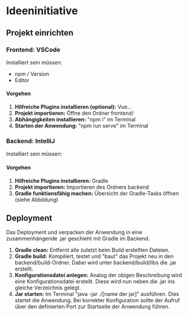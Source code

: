 # Ideeninitiative
## Projekt einrichten
### Frontend: VSCode
Installiert sein müssen:
- npm / Version
- Editor
#### Vorgehen
1. **Hilfreiche Plugins installieren (optional):** Vue...
2. **Projekt importieren:** Öffne den Ordner frontend/
3. **Abhängigkeiten installieren:** "npm i" im Terminal
4. **Starten der Anwendung:** "npm run serve" im Terminal 

### Backend: IntelliJ
Installiert sein müssen:


#### Vorgehen
1. **Hilfreiche Plugins installieren:** Gradle
2. **Projekt importieren:** Importieren des Ordners backend
3. **Gradle funktionsfähig machen:** Übersicht der Gradle-Tasks öffnen (siehe Abbildung)

## Deployment
Das Deployment und verpacken der Anwendung in eine zusammenhängende .jar geschieht mit Gradle im Backend. 
1. **Gradle clean:** Entfernt alle zuletzt beim Build erstellten Dateien.
2. **Gradle build:** Kompiliert, testet und "baut" das Projekt neu in den backend/build-Ordner. Dabei wird unter backend/build/libs die .jar erstellt.
3. **Konfigurationsdatei anlegen:** Analog der obigen Beschreibung wird eine Konfigurationsdatei erstellt. Diese wird nun neben die .jar ins gleiche Verzeichnis gelegt.
4. **Jar starten**:  Im Terminal "java -jar ./[name der jar]" ausführen. Dies startet die Anwendung. Bei korrekter Konfiguration sollte der Aufruf über den definierten Port zur Startseite der Anwendung führen.
